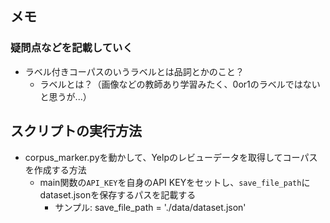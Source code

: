 ## メモ
### 疑問点などを記載していく

- ラベル付きコーパスのいうラベルとは品詞とかのこと？
    - ラベルとは？（画像などの教師あり学習みたく、0or1のラベルではないと思うが...）

## スクリプトの実行方法
- corpus_marker.pyを動かして、Yelpのレビューデータを取得してコーパスを作成する方法
	- main関数の`API_KEY`を自身のAPI KEYをセットし、`save_file_path`にdataset.jsonを保存するパスを記載する
		- サンプル: save_file_path = './data/dataset.json'